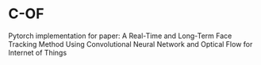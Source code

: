 # C-OF
Pytorch implementation for paper: A Real-Time and Long-Term Face Tracking Method Using Convolutional Neural Network and Optical Flow for Internet of Things
